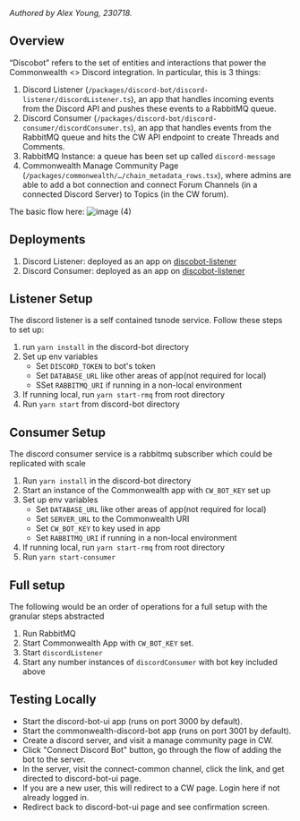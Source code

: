 _Authored by Alex Young, 230718._

## Overview

“Discobot” refers to the set of entities and interactions that power the Commonwealth <> Discord integration. In particular, this is 3 things:

1. Discord Listener (`/packages/discord-bot/discord-listener/discordListener.ts`), an app that handles incoming events from the Discord API and pushes these events to a RabbitMQ queue.
2. Discord Consumer (`/packages/discord-bot/discord-consumer/discordConsumer.ts`), an app that handles events from the RabbitMQ queue and hits the CW API endpoint to create Threads and Comments.
3. RabbitMQ Instance: a queue has been set up called `discord-message` 
4. Commonwealth Manage Community Page (`/packages/commonwealth/…/chain_metadata_rows.tsx`), where admins are able to add a bot connection and connect Forum Channels (in a connected Discord Server) to Topics (in the CW forum).

The basic flow here:
![image (4)](https://github.com/hicommonwealth/commonwealth/assets/31940965/aaf5719a-4ea1-46be-bbbf-3cce55ba7528)

## Deployments

1. Discord Listener: deployed as an app on [discobot-listener](https://dashboard.heroku.com/apps/discobot-listener/resources)
2. Discord Consumer: deployed as an app on [discobot-listener](https://dashboard.heroku.com/apps/discobot-listener/resources)

## Listener Setup

The discord listener is a self contained tsnode service. Follow these steps to set up: 

1. run `yarn install` in the discord-bot directory
2. Set up env variables 
    - Set `DISCORD_TOKEN` to bot's token
    - Set `DATABASE_URL` like other areas of app(not required for local)
    - SSet `RABBITMQ_URI` if running in a non-local environment
3. If running local, run `yarn start-rmq` from root directory
4. Run `yarn start` from discord-bot directory

## Consumer Setup 

The discord consumer service is a rabbitmq subscriber which could be replicated with scale

1. Run `yarn install` in the discord-bot directory
2. Start an instance of the Commonwealth app with `CW_BOT_KEY` set up
3. Set up env variables
    - Set `DATABASE_URL` like other areas of app(not required for local)
    - Set `SERVER_URL` to the Commonwealth URI 
    - Set `CW_BOT_KEY` to key used in app
    - Set `RABBITMQ_URI` if running in a non-local environment
4. If running local, run `yarn start-rmq` from root directory
5. Run `yarn start-consumer`

## Full setup 

The following would be an order of operations for a full setup with the granular steps abstracted 

1. Run RabbitMQ
2. Start Commonwealth App with `CW_BOT_KEY` set.
3. Start `discordListener`
4. Start any number instances of `discordConsumer` with bot key included above

## Testing Locally
- Start the discord-bot-ui app (runs on port 3000 by default).
- Start the commonwealth-discord-bot app (runs on port 3001 by default).
- Create a discord server, and visit a manage community page in CW.
- Click "Connect Discord Bot" button, go through the flow of adding the bot to the server.
- In the server, visit the connect-common channel, click the link, and get directed to discord-bot-ui page.
- If you are a new user, this will redirect to a CW page. Login here if not already logged in.
- Redirect back to discord-bot-ui page and see confirmation screen.